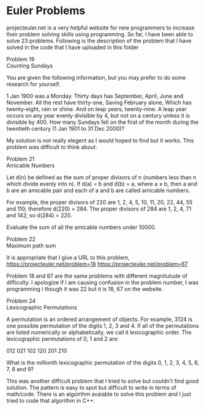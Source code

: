 # Euler Problems

projecteuler.net is a very helpful website for new programmers to increase their problem solving skills using programming. So far,
I have been able to solve 23 problems. Following is the description of the problem that I have solved in the code that I have uploaded in this folder

Problem 19  
Counting Sundays 

You are given the following information, but you may prefer to do some research for yourself.

1 Jan 1900 was a Monday.
Thirty days has September,
April, June and November.
All the rest have thirty-one,
Saving February alone,
Which has twenty-eight, rain or shine.
And on leap years, twenty-nine.
A leap year occurs on any year evenly divisible by 4, but not on a century unless it is divisible by 400.
How many Sundays fell on the first of the month during the twentieth century (1 Jan 1901 to 31 Dec 2000)?

My solution is not really elegent as I would hoped to find but it works. This problem was difficult to think about.

Problem 21  
Amicable Numbers

Let d(n) be defined as the sum of proper divisors of n (numbers less than n which divide evenly into n).
If d(a) = b and d(b) = a, where a ≠ b, then a and b are an amicable pair and each of a and b are called amicable numbers.

For example, the proper divisors of 220 are 1, 2, 4, 5, 10, 11, 20, 22, 44, 55 and 110; therefore d(220) = 284. The proper divisors of 284 are 1, 2, 4, 71 and 142; so d(284) = 220.

Evaluate the sum of all the amicable numbers under 10000.

Problem 22  
Maximum path sum

It is appropriate that I give a URL to this problem,
https://projecteuler.net/problem=18
https://projecteuler.net/problem=67

Problem 18 and 67 are the same problems with different magnitutude of difficulty. I apologize if I am causing confusion in the 
problem number, I was programming I though it was 22 but it is 18, 67 on the website.

Problem 24  
Lexicographic Permutations

A permutation is an ordered arrangement of objects. For example, 3124 is one possible permutation of the digits 1, 2, 3 and 4. If all of the permutations are listed numerically or alphabetically, we call it lexicographic order. The lexicographic permutations of 0, 1 and 2 are:

012   021   102   120   201   210

What is the millionth lexicographic permutation of the digits 0, 1, 2, 3, 4, 5, 6, 7, 8 and 9?

This was another difficult problem that I tried to solve but couldn't find good solution. The pattern is easy to spot but 
difficult to write in terms of math/code.
There is an algoirthm avaiable to solve this problem and I just tried to code that algorithm in C++.




